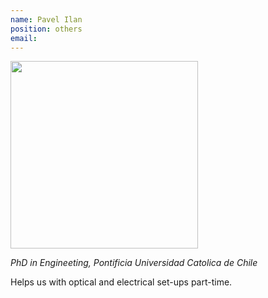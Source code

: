 ```yaml
---
name: Pavel Ilan
position: others
email: 
---
```


<img width="300" src="{{site.baseurl}}/images/people/{{page.avatar}}" data-action="zoom">

_PhD in Engineeting, Pontificia Universidad Catolica de Chile_<br>

Helps us with optical and electrical set-ups part-time.
